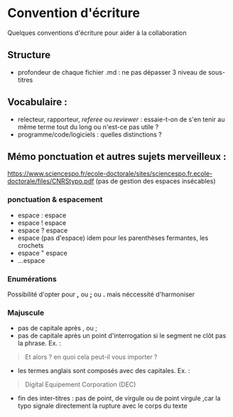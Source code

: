 # Convention d'écriture
Quelques conventions d'écriture pour aider à la collaboration

## Structure

 - profondeur de chaque fichier .md : ne pas dépasser 3 niveau de sous-titres

## Vocabulaire :

 - relecteur, rapporteur, *referee* ou *reviewer* : essaie-t-on de s'en tenir au même terme tout du long ou n'est-ce pas utile ?
 - programme/code/logiciels : quelles distinctions ?

## Mémo ponctuation et autres sujets merveilleux :

https://www.sciencespo.fr/ecole-doctorale/sites/sciencespo.fr.ecole-doctorale/files/CNRStypo.pdf 
(pas de gestion des espaces insécables)

### ponctuation & espacement

 - espace : espace
 - espace ! espace
 - espace ? espace
 - espace (pas d'espace) idem pour les parenthèses fermantes, les crochets
 - espace " espace
 - ...espace


### Enumérations
Possibilité d'opter pour **,** ou **;** ou **.** mais néccessité d'harmoniser

### Majuscule
 
 - pas de capitale après , ou ; 
 - pas de capitale après un point d'interrogation si le segment ne clôt pas la phrase. Ex. : 
 
 >Et alors ? en quoi cela peut-il vous importer ?

 - les termes anglais sont composés avec des capitales. Ex. :
 
 > Digital Equipement Corporation (DEC)

 - fin des inter-titres : pas de point, de virgule ou de point virgule ,car la typo signale directement la rupture avec le corps du texte




